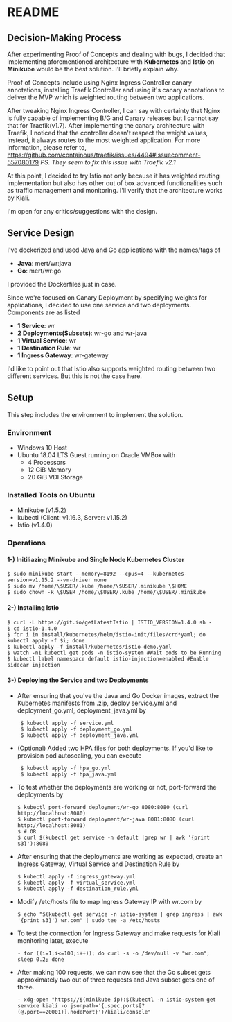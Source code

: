 

# README
## Decision-Making Process

After experimenting Proof of Concepts and dealing with bugs, I decided that implementing aforementioned architecture with **Kubernetes** and **Istio** on **Minikube** would be the best solution. I'll briefly explain why.

Proof of Concepts include using Nginx Ingress Controller canary annotations, installing Traefik Controller and using it's canary annotations to deliver the MVP which is weighted routing between two applications. 

After tweaking Nginx Ingress Controller, I can say with certainty that Nginx is fully capable of implementing B/G and Canary releases but I cannot say that for Traefik(v1.7). After implementing the canary architecture with Traefik, I noticed that the controller doesn't respect the weight values, instead, it always routes to the most weighted application. For more information, please refer to, https://github.com/containous/traefik/issues/4494#issuecomment-557080179
*PS. They seem to fix this issue with Traefik v2.1*

At this point, I decided to try Istio not only because it has weighted routing implementation but also has other out of box advanced functionalities such as traffic management and monitoring. I'll verify that the architecture works by Kiali.

I'm open for any critics/suggestions with the design. 

## Service Design
I've dockerized and used Java and Go applications with the names/tags of

- **Java**: mert/wr:java
- **Go**: mert/wr:go

I provided the Dockerfiles just in case.

Since we're focused on Canary Deployment by specifying weights for applications, I decided to use one service and two deployments. Components are as listed
- **1 Service**: wr
- **2 Deployments(Subsets)**: wr-go and wr-java
- **1 Virtual Service**: wr
- **1 Destination Rule**: wr
- **1 Ingress Gateway**: wr-gateway

I'd like to point out that Istio also supports weighted routing between two different services. But this is not the case here.
 
## Setup
This step includes the environment to implement the solution.
### Environment
- Windows 10 Host
- Ubuntu 18.04 LTS Guest running on Oracle VMBox with 
  - 4 Processors
  - 12 GiB Memory
  - 20 GiB VDI Storage
### Installed Tools on Ubuntu
- Minikube (v1.5.2)
- kubectl (Client: v1.16.3, Server: v1.15.2)
- Istio (v1.4.0)
### Operations
#### 1-) Initiliazing Minikube and Single Node Kubernetes Cluster

    $ sudo minikube start --memory=8192 --cpus=4 --kubernetes-version=v1.15.2 --vm-driver none
    $ sudo mv /home/\$USER/.kube /home/\$USER/.minikube \$HOME
    $ sudo chown -R \$USER /home/\$USER/.kube /home/\$USER/.minikube

#### 2-) Installing Istio

    $ curl -L https://git.io/getLatestIstio | ISTIO_VERSION=1.4.0 sh -
    $ cd istio-1.4.0
    $ for i in install/kubernetes/helm/istio-init/files/crd*yaml; do kubectl apply -f $i; done
    $ kubectl apply -f install/kubernetes/istio-demo.yaml
    $ watch -n1 kubectl get pods -n istio-system #Wait pods to be Running
    $ kubectl label namespace default istio-injection=enabled #Enable sidecar injection

#### 3-) Deploying the Service and two Deployments
- After ensuring that you've the Java and Go Docker images, extract the Kubernetes manifests from .zip, deploy service.yml and deployment_go.yml, deployment_java.yml by 

       $ kubectl apply -f service.yml
       $ kubectl apply -f deployment_go.yml
       $ kubectl apply -f deployment_java.yml
- (Optional) Added two HPA files for both deployments. If you'd like to provision pod autoscaling, you can execute
 
       $ kubectl apply -f hpa_go.yml
       $ kubectl apply -f hpa_java.yml

 - To test whether the deployments are working or not, port-forward the deployments by

       $ kubectl port-forward deployment/wr-go 8080:8080 (curl http://localhost:8080)
       $ kubectl port-forward deployment/wr-java 8081:8080 (curl http://localhost:8081)
       $ # OR
       $ curl $(kubectl get service -n default |grep wr | awk '{print $3}'):8080

- After ensuring that the deployments are working as expected, create an Ingress Gateway, Virtual Service and Destination Rule by

      $ kubectl apply -f ingress_gateway.yml 
      $ kubectl apply -f virtual_service.yml 
      $ kubectl apply -f destination_rule.yml

- Modify /etc/hosts file to map Ingress Gateway IP with wr.com by

      $ echo "$(kubectl get service -n istio-system | grep ingress | awk '{print $3}') wr.com" | sudo tee -a /etc/hosts

- To test the connection for Ingress Gateway and make requests for Kiali monitoring later, execute

      - for ((i=1;i<=100;i++)); do curl -s -o /dev/null -v "wr.com"; sleep 0.2; done

- After making 100 requests, we can now see that the Go subset gets approximately two out of three requests and Java subset gets one of three.

      - xdg-open "https://$(minikube ip):$(kubectl -n istio-system get service kiali -o jsonpath='{.spec.ports[?(@.port==20001)].nodePort}')/kiali/console"
